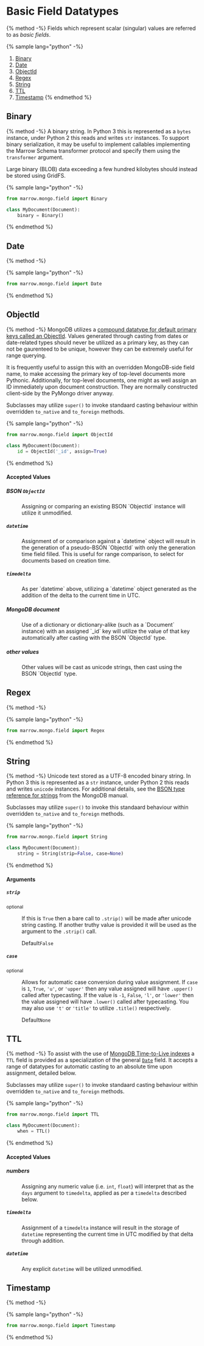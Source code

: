 # Basic Field Datatypes

{% method -%}
Fields which represent scalar (singular) values are referred to as _basic fields_.

{% sample lang="python" -%}
1. [Binary](#binary)
2. [Date](#date)
3. [ObjectId](#objectid)
4. [Regex](#regex)
5. [String](#string)
6. [TTL](#ttl)
7. [Timestamp](#timestamp)
{% endmethod %}


## Binary

{% method -%}
A binary string. In Python 3 this is represented as a `bytes` instance, under Python 2 this reads and writes `str` instances. To support binary serialization, it may be useful to implement callables implementing the Marrow Schema transformer protocol and specify them using the `transformer` argument.

Large binary (BLOB) data exceeding a few hundred kilobytes should instead be stored using GridFS.

{% sample lang="python" -%}
```python
from marrow.mongo.field import Binary

class MyDocument(Document):
	binary = Binary()
```
{% endmethod %}


## Date

{% method -%}


{% sample lang="python" -%}
```python
from marrow.mongo.field import Date
```
{% endmethod %}


## ObjectId

{% method -%}
MongoDB utilizes a [compound datatype for default primary keys called an ObjectId](https://docs.mongodb.com/manual/reference/method/ObjectId/). Values generated through casting from dates or date-related types should never be utilized as a primary key, as they can not be gaurenteed to be unique, however they can be extremely useful for range querying.

It is frequently useful to assign this with an overridden MongoDB-side field name, to make accessing the primary key of top-level documents more Pythonic. Additionally, for top-level documents, one might as well assign an ID immediately upon document construction. They are normally constructed client-side by the PyMongo driver anyway.

Subclasses may utilize `super()` to invoke standaard casting behaviour within overridden `to_native` and `to_foreign` methods.

{% sample lang="python" -%}
```python
from marrow.mongo.field import ObjectId

class MyDocument(Document):
	id = ObjectId('_id', assign=True)
```
{% endmethod %}

#### Accepted Values

<dl>
	<dt>
		<h5 id="objectid-value-bson-objectid">BSON <code>ObjectId</code></h5>
	</dt><dd>
		<p>
			Assigning or comparing an existing BSON `ObjectId` instance will utilize it unmodified.
		</p>
	</dd>
	<dt>
		<h5 id="objectid-value-datetime"><code>datetime</code></h5>
	</dt><dd>
		<p>
			Assignment of or comparison against a `datetime` object will result in the generation of a pseudo-BSON `ObjectId` with only the generation time field filled. This is useful for range comparison, to select for documents based on creation time.
		</p>
	</dd>
	<dt>
		<h5 id="objectid-value-timedelta"><code>timedelta</code></h5>
	</dt><dd>
		<p>
			As per `datetime` above, utilizing a `datetime` object generated as the addition of the delta to the current time in UTC.
		</p>
	</dd>
	<dt>
		<h5 id="objectid-value-"><em>MongoDB document</em></h5>
	</dt><dd>
		<p>
			Use of a dictionary or dictionary-alike (such as a `Document` instance) with an assigned `_id` key will utilize the value of that key automatically after casting with the BSON `ObjectId` type.
		</p>
	</dd>
	<dt>
		<h5 id="objectid-value-"><em>other values</em></h5>
	</dt><dd>
		<p>
			Other values will be cast as unicode strings, then cast using the BSON `ObjectId` type.
		</p>
	</dd>
</dl>


## Regex

{% method -%}


{% sample lang="python" -%}
```python
from marrow.mongo.field import Regex
```
{% endmethod %}


## String

{% method -%}
Unicode text stored as a UTF-8 encoded binary string. In Python 3 this is represented as a `str` instance, under Python 2 this reads and writes `unicode` instances. For additional details, see the [BSON type reference for strings](https://docs.mongodb.com/manual/reference/bson-types/#string) from the MongoDB manual.

Subclasses may utilize `super()` to invoke this standaard behaviour within overridden `to_native` and `to_foreign` methods.

{% sample lang="python" -%}
```python
from marrow.mongo.field import String

class MyDocument(Document):
	string = String(strip=False, case=None)
```
{% endmethod %}

#### Arguments

<dl>
	<dt>
		<h5 id="string-argument-strip"><code>strip</code></h5>
		<small>optional</small>
	</dt><dd>
		<p>
			If this is <code>True</code> then a bare call to <code>.strip()</code> will be made after unicode string casting. If another truthy value is provided it will be used as the argument to the <code>.strip()</code> call.
		</p>
		<p>
			<label>Default</label><code>False</code>
		</p>
	</dd>
	<dt>
		<h5 id="string-argument-case"><code>case</code></h5>
		<small>optional</small>
	</dt><dd>
		<p>
			Allows for automatic case conversion during value assignment. If <code>case</code> is <code>1</code>, <code>True</code>, <code>'u'</code>, or <code>'upper'</code> then any value assigned will have <code>.upper()</code> called after typecasting. If the value is <code>-1</code>, <code>False</code>, <code>'l'</code>, or <code>'lower'</code> then the value assigned will have <code>.lower()</code> called after typecasting. You may also use <code>'t'</code> or <code>'title'</code> to utilize <code>.title()</code> respectively.
		</p>
		<p>
			<label>Default</label><code>None</code>
		</p>
	</dd>
</dl>


## TTL

{% method -%}
To assist with the use of [MongoDB Time-to-Live indexes]() a `TTL` field is provided as a specialization of the general [`Date`](#date) field. It accepts a range of datatypes for automatic casting to an absolute time upon assignment, detailed below.

Subclasses may utilize `super()` to invoke standaard casting behaviour within overridden `to_native` and `to_foreign` methods.

{% sample lang="python" -%}
```python
from marrow.mongo.field import TTL

class MyDocument(Document):
	when = TTL()
```
{% endmethod %}

#### Accepted Values

<dl>
	<dt>
		<h5 id="ttl-value-number"><em>numbers</em></h5>
	</dt><dd>
		<p>
			Assigning any numeric value (i.e. <code>int</code>, <code>float</code>) will interpret that as the <code>days</code> argument to <code>timedelta</code>, applied as per a <code>timedelta</code> described below.
		</p>
	</dd>
	<dt>
		<h5 id="ttl-value-timedelta"><code>timedelta</code></h5>
	</dt><dd>
		<p>
			Assignment of a <code>timedelta</code> instance will result in the storage of <code>datetime</code> representing the current time in UTC modified by that delta through addition.
		</p>
	</dd>
	<dt>
		<h5 id="ttl-value-datetime"><code>datetime</code></h5>
	</dt><dd>
		<p>
			Any explicit <code>datetime</code> will be utilized unmodified.
		</p>
	</dd>
</dl>


## Timestamp

{% method -%}


{% sample lang="python" -%}
```python
from marrow.mongo.field import Timestamp
```
{% endmethod %}

